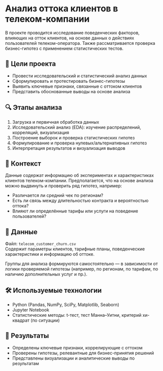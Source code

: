 # Анализ оттока клиентов в телеком-компании

В проекте проводится исследование поведенческих факторов, влияющих на отток клиентов, на основе данных о действиях пользователей телеком-оператора. Также рассматривается проверка бизнес-гипотез с применением статистических тестов.

## 🎯 Цели проекта

- Провести исследовательский и статистический анализ данных
- Сформулировать и протестировать бизнес-гипотезы
- Выявить ключевые признаки, связанные с оттоком клиентов
- Представить обоснованные выводы на основе анализа

## 🔍 Этапы анализа

1. Загрузка и первичная обработка данных  
2. Исследовательский анализ (EDA): изучение распределений, корреляций, визуализация  
3. Построение выборок и проверка статистических гипотез  
4. Формулирование и проверка нулевых/альтернативных гипотез  
5. Интерпретация результатов и визуализация выводов

## 🧪 Контекст

Данные содержат информацию об экспериментах и характеристиках клиентов телеком-компании. Предполагается, что на основе анализа можно выдвинуть и проверить ряд гипотез, например:

- Различается ли средний чек по регионам?
- Есть ли связь между длительностью контракта и вероятностью оттока?
- Влияют ли определённые тарифы или услуги на поведение пользователей?

## 📁 Данные

Файл: `telecom_customer_churn.csv`  
Содержит параметры клиентов, тарифные планы, поведенческие характеристики и информацию об оттоке.

Группы для анализа формируются самостоятельно — в зависимости от логики проверяемой гипотезы (например, по регионам, по тарифам, по наличию дополнительных услуг и пр.).

## 🛠️ Используемые технологии

- Python (Pandas, NumPy, SciPy, Matplotlib, Seaborn)
- Jupyter Notebook
- Статистические методы: t-тест, тест Манна–Уитни, критерий хи-квадрат (по ситуации)

## 📌 Результаты

- Определены ключевые признаки, коррелирующие с оттоком
- Проверены гипотезы, релевантные для бизнес-принятия решений
- Представлены визуализации и аналитические выводы по результатам

